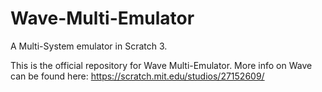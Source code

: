 # Wave-Multi-Emulator
A Multi-System emulator in Scratch 3.


This is the official repository for Wave Multi-Emulator. More info on Wave can be found here: https://scratch.mit.edu/studios/27152609/
